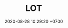 ---
layout: teamCard3
permalink: /team/:title.html
categories: LA2024JN  LIN2 LIN3 LIN4  LIN7 LIN9
maincover: /assets/logos/LOT.png
puntosLJMAYO24: 17
date: 2020-08-28 10:29:20 +0700
title: LOT
route: /liga-naranja
tag: johto042024
color: black
puntosLJ202404: 12
grupo: sur
background: '#F16C38'
cover: /assets/backCard.png
team: LOT
ID: LOT
puntos: 12
pj: 10
dia: 25
hora: '22:10'
#PARTIDO 1
j1: RONDA 1
p1: LOT
pp1: EK BLACK
bg1: rock rock
r1: 1
rr1: 2
pt1: 1  
pj1: 1
#PARTIDO 2
j2: RONDA 2
p2: LOT
pp2: STAR-TEC
bg2: rock rock
r2: 1
rr2: 2
pt2: 1
pj2: 1
#PARTIDO 3
j3: RONDA 3
p3: POA GIRLS
pp3: LOT
bg3: rock
r3: 2
rr3: 1
pt3: 1
pj3: 1
#PARTIDO 4
j4: RONDA 4
p4: RISING STARS
pp4: LOT
bg4: rock 
r4: 0
rr4: 3
pt4: 3
pj4: 1
#PARTIDO 5
j5: RONDA 5
p5: LEGION MEW
pp5: LOT
bg5: rock 
r5: 3
rr5: 0
pt5: 0
pj5: 1
#PARTIDO 6
j6: RONDA 6
p6: LOT
pp6: 7DS
bg6: rock 
r6: 3
rr6: 0
pt6: 3
pj6: 1
#PARTIDO 7
j7: RONDA 7
p7: LOT
pp7: TSA
bg7: rock 
r7: 1
rr7: 2
pt7: 1
pj7: 1
#PARTIDO 8
j8: RONDA 8
p8: LOT 
pp8: DESCANSO
bg8: rock 
rr8: 
r8: 
pt8: 0
pj8: 0
#PARTIDO 9
j9: RONDA 9
p9: TEAM AQUA
pp9: LOT
bg9: rock
r9: 3
rr9: 0
pt9: 0
pj9: 1
#PARTIDO 10
j10: RONDA 10
p10: IL REBORN
pp10: LOT
bg10: rock 
r10: 1
rr10: 2
pt10: 2
pj10: 1
#PARTIDO 11
j11: RONDA 11
p11: LOT
pp11: LEGION P&S
bg11: rock 
r11: 0
rr11: 3
pt11: 0
pj11: 1

# pj: 11
# pt1: 1
# pt2: 3
# pt3: 2
# pt4: 3
# pt5: 0
# pt6: 3
# pt7: 0
# pt8: 1
# pt9: 0
# pt10: 1
# pt11: 3
# p1: ZODIAC
# r1: 2
# bg1: rock bg-warning
# rr1: 1
# pp1: DFS DMD
# p2: DFS DMD
# r2: 3
# rr2: 0
# bg2: rock bg-success
# pp2: MBO
# p3: DFS DMD
# r3: 2
# bg3: rock bg-info
# rr3: 1
# pp3: LAST BREATH
# p4:  DFS RUBY
# r4: 0
# bg4: rock bg-success
# rr4: 3
# pp4: DFS DMD
# p5:  no smite
# r5: 3
# bg5: rock bg-danger
# rr5: 0
# pp5: dfs dmd
# p6: jas
# r6: 0
# rr6: 3
# bg6: rock bg-success
# pp6: dfs dmd
# p7:  DFS DMD
# r7: 0
# rr7: 2
# bg7: rock bg-danger
# pp7: SOJ
# p8:  DFS DMD
# r8: 1
# bg8: rock bg-warning
# rr8: 2
# pp8: T. SATISFACTION
# p9:  DFS DMD
# r9: 0
# bg9: rock bg-danger
# rr9: 3
# pp9: S. VANGUARD
# p10:  HGO
# r10: 2
# rr10: 1
# bg10: rock bg-warning
# pp10: DFS DM
# p11: hg regios
# r11: 0
# rr11: 3
# bg11: rock bg-success
# pp11: dfs dmd
##torneos
rango: ACERO
bg: bg-johto 
torneo1: Lj my24
tps1: IN PROGRESS
tb1: card-johto
timg1: /assets/logos/LIGA-JOHTO.png
---